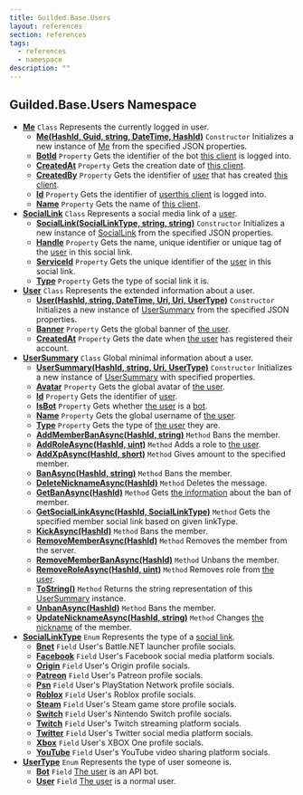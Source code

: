 ```yaml
---
title: Guilded.Base.Users
layout: references
section: references
tags:
  - references
  - namespace
description: ""
---
```


## Guilded.Base.Users Namespace
- **[Me](Me 'Guilded.Base.Users.Me')** `Class`
  Represents the currently logged in user.
  - **[Me(HashId, Guid, string, DateTime, HashId)](Me.Me(HashId,Guid,string,DateTime,HashId) 'Guilded.Base.Users.Me.Me(Guilded.Base.HashId, Guid, string, System.DateTime, Guilded.Base.HashId)')** `Constructor`
    Initializes a new instance of [Me](Me 'Guilded.Base.Users.Me') from the specified JSON properties.
  - **[BotId](Me.BotId 'Guilded.Base.Users.Me.BotId')** `Property`
    Gets the identifier of the bot [this client](BaseGuildedClient 'Guilded.Base.BaseGuildedClient') is logged into.
  - **[CreatedAt](Me.CreatedAt 'Guilded.Base.Users.Me.CreatedAt')** `Property`
    Gets the creation date of [this client](BaseGuildedClient 'Guilded.Base.BaseGuildedClient').
  - **[CreatedBy](Me.CreatedBy 'Guilded.Base.Users.Me.CreatedBy')** `Property`
    Gets the identifier of [user](User 'Guilded.Base.Users.User') that has created [this client](BaseGuildedClient 'Guilded.Base.BaseGuildedClient').
  - **[Id](Me.Id 'Guilded.Base.Users.Me.Id')** `Property`
    Gets the identifier of [user](User 'Guilded.Base.Users.User')[this client](BaseGuildedClient 'Guilded.Base.BaseGuildedClient') is logged into.
  - **[Name](Me.Name 'Guilded.Base.Users.Me.Name')** `Property`
    Gets the name of [this client](BaseGuildedClient 'Guilded.Base.BaseGuildedClient').
- **[SocialLink](SocialLink 'Guilded.Base.Users.SocialLink')** `Class`
  Represents a social media link of a [user](User 'Guilded.Base.Users.User').
  - **[SocialLink(SocialLinkType, string, string)](SocialLink.SocialLink(SocialLinkType,string,string) 'Guilded.Base.Users.SocialLink.SocialLink(Guilded.Base.Users.SocialLinkType, string, string)')** `Constructor`
    Initializes a new instance of [SocialLink](SocialLink 'Guilded.Base.Users.SocialLink') from the specified JSON properties.
  - **[Handle](SocialLink.Handle 'Guilded.Base.Users.SocialLink.Handle')** `Property`
    Gets the name, unique identifier or unique tag of the [user](User 'Guilded.Base.Users.User') in this social link.
  - **[ServiceId](SocialLink.ServiceId 'Guilded.Base.Users.SocialLink.ServiceId')** `Property`
    Gets the unique identifier of the [user](User 'Guilded.Base.Users.User') in this social link.
  - **[Type](SocialLink.Type 'Guilded.Base.Users.SocialLink.Type')** `Property`
    Gets the type of social link it is.
- **[User](User 'Guilded.Base.Users.User')** `Class`
  Represents the extended information about a user.
  - **[User(HashId, string, DateTime, Uri, Uri, UserType)](User.User(HashId,string,DateTime,Uri,Uri,UserType) 'Guilded.Base.Users.User.User(Guilded.Base.HashId, string, System.DateTime, Uri, Uri, Guilded.Base.Users.UserType)')** `Constructor`
    Initializes a new instance of [UserSummary](UserSummary 'Guilded.Base.Users.UserSummary') from the specified JSON properties.
  - **[Banner](User.Banner 'Guilded.Base.Users.User.Banner')** `Property`
    Gets the global banner of [the user](User 'Guilded.Base.Users.User').
  - **[CreatedAt](User.CreatedAt 'Guilded.Base.Users.User.CreatedAt')** `Property`
    Gets the date when [the user](User 'Guilded.Base.Users.User') has registered their account.
- **[UserSummary](UserSummary 'Guilded.Base.Users.UserSummary')** `Class`
  Global minimal information about a user.
  - **[UserSummary(HashId, string, Uri, UserType)](UserSummary.UserSummary(HashId,string,Uri,UserType) 'Guilded.Base.Users.UserSummary.UserSummary(Guilded.Base.HashId, string, Uri, Guilded.Base.Users.UserType)')** `Constructor`
    Initializes a new instance of [UserSummary](UserSummary 'Guilded.Base.Users.UserSummary') with specified properties.
  - **[Avatar](UserSummary.Avatar 'Guilded.Base.Users.UserSummary.Avatar')** `Property`
    Gets the global avatar of [the user](User 'Guilded.Base.Users.User').
  - **[Id](UserSummary.Id 'Guilded.Base.Users.UserSummary.Id')** `Property`
    Gets the identifier of [user](User 'Guilded.Base.Users.User').
  - **[IsBot](UserSummary.IsBot 'Guilded.Base.Users.UserSummary.IsBot')** `Property`
    Gets whether [the user](User 'Guilded.Base.Users.User') is a [bot](UserType#Guilded.Base.Users.UserType.Bot 'Guilded.Base.Users.UserType.Bot').
  - **[Name](UserSummary.Name 'Guilded.Base.Users.UserSummary.Name')** `Property`
    Gets the global username of [the user](User 'Guilded.Base.Users.User').
  - **[Type](UserSummary.Type 'Guilded.Base.Users.UserSummary.Type')** `Property`
    Gets the type of [the user](User 'Guilded.Base.Users.User') they are.
  - **[AddMemberBanAsync(HashId, string)](UserSummary.AddMemberBanAsync(HashId,string) 'Guilded.Base.Users.UserSummary.AddMemberBanAsync(Guilded.Base.HashId, string)')** `Method`
    Bans the member.
  - **[AddRoleAsync(HashId, uint)](UserSummary.AddRoleAsync(HashId,uint) 'Guilded.Base.Users.UserSummary.AddRoleAsync(Guilded.Base.HashId, uint)')** `Method`
    Adds a role to [the user](User 'Guilded.Base.Users.User').
  - **[AddXpAsync(HashId, short)](UserSummary.AddXpAsync(HashId,short) 'Guilded.Base.Users.UserSummary.AddXpAsync(Guilded.Base.HashId, short)')** `Method`
    Gives amount to the specified member.
  - **[BanAsync(HashId, string)](UserSummary.BanAsync(HashId,string) 'Guilded.Base.Users.UserSummary.BanAsync(Guilded.Base.HashId, string)')** `Method`
    Bans the member.
  - **[DeleteNicknameAsync(HashId)](UserSummary.DeleteNicknameAsync(HashId) 'Guilded.Base.Users.UserSummary.DeleteNicknameAsync(Guilded.Base.HashId)')** `Method`
    Deletes the message.
  - **[GetBanAsync(HashId)](UserSummary.GetBanAsync(HashId) 'Guilded.Base.Users.UserSummary.GetBanAsync(Guilded.Base.HashId)')** `Method`
    Gets [the information](MemberBan 'Guilded.Base.Servers.MemberBan') about the ban of member.
  - **[GetSocialLinkAsync(HashId, SocialLinkType)](UserSummary.GetSocialLinkAsync(HashId,SocialLinkType) 'Guilded.Base.Users.UserSummary.GetSocialLinkAsync(Guilded.Base.HashId, Guilded.Base.Users.SocialLinkType)')** `Method`
    Gets the specified member social link based on given linkType.
  - **[KickAsync(HashId)](UserSummary.KickAsync(HashId) 'Guilded.Base.Users.UserSummary.KickAsync(Guilded.Base.HashId)')** `Method`
    Bans the member.
  - **[RemoveMemberAsync(HashId)](UserSummary.RemoveMemberAsync(HashId) 'Guilded.Base.Users.UserSummary.RemoveMemberAsync(Guilded.Base.HashId)')** `Method`
    Removes the member from the server.
  - **[RemoveMemberBanAsync(HashId)](UserSummary.RemoveMemberBanAsync(HashId) 'Guilded.Base.Users.UserSummary.RemoveMemberBanAsync(Guilded.Base.HashId)')** `Method`
    Unbans the member.
  - **[RemoveRoleAsync(HashId, uint)](UserSummary.RemoveRoleAsync(HashId,uint) 'Guilded.Base.Users.UserSummary.RemoveRoleAsync(Guilded.Base.HashId, uint)')** `Method`
    Removes role from [the user](User 'Guilded.Base.Users.User').
  - **[ToString()](UserSummary.ToString() 'Guilded.Base.Users.UserSummary.ToString()')** `Method`
    Returns the string representation of this [UserSummary](UserSummary 'Guilded.Base.Users.UserSummary') instance.
  - **[UnbanAsync(HashId)](UserSummary.UnbanAsync(HashId) 'Guilded.Base.Users.UserSummary.UnbanAsync(Guilded.Base.HashId)')** `Method`
    Bans the member.
  - **[UpdateNicknameAsync(HashId, string)](UserSummary.UpdateNicknameAsync(HashId,string) 'Guilded.Base.Users.UserSummary.UpdateNicknameAsync(Guilded.Base.HashId, string)')** `Method`
    Changes [the nickname](Member.Nickname 'Guilded.Base.Servers.Member.Nickname') of the member.
- **[SocialLinkType](SocialLinkType 'Guilded.Base.Users.SocialLinkType')** `Enum`
  Represents the type of a [social link](SocialLink 'Guilded.Base.Users.SocialLink').
  - **[Bnet](SocialLinkType#Guilded.Base.Users.SocialLinkType.Bnet 'Guilded.Base.Users.SocialLinkType.Bnet')** `Field`
    User's Battle.NET launcher profile socials.
  - **[Facebook](SocialLinkType#Guilded.Base.Users.SocialLinkType.Facebook 'Guilded.Base.Users.SocialLinkType.Facebook')** `Field`
    User's Facebook social media platform socials.
  - **[Origin](SocialLinkType#Guilded.Base.Users.SocialLinkType.Origin 'Guilded.Base.Users.SocialLinkType.Origin')** `Field`
    User's Origin profile socials.
  - **[Patreon](SocialLinkType#Guilded.Base.Users.SocialLinkType.Patreon 'Guilded.Base.Users.SocialLinkType.Patreon')** `Field`
    User's Patreon profile socials.
  - **[Psn](SocialLinkType#Guilded.Base.Users.SocialLinkType.Psn 'Guilded.Base.Users.SocialLinkType.Psn')** `Field`
    User's PlayStation Network profile socials.
  - **[Roblox](SocialLinkType#Guilded.Base.Users.SocialLinkType.Roblox 'Guilded.Base.Users.SocialLinkType.Roblox')** `Field`
    User's Roblox profile socials.
  - **[Steam](SocialLinkType#Guilded.Base.Users.SocialLinkType.Steam 'Guilded.Base.Users.SocialLinkType.Steam')** `Field`
    User's Steam game store profile socials.
  - **[Switch](SocialLinkType#Guilded.Base.Users.SocialLinkType.Switch 'Guilded.Base.Users.SocialLinkType.Switch')** `Field`
    User's Nintendo Switch profile socials.
  - **[Twitch](SocialLinkType#Guilded.Base.Users.SocialLinkType.Twitch 'Guilded.Base.Users.SocialLinkType.Twitch')** `Field`
    User's Twitch streaming platform socials.
  - **[Twitter](SocialLinkType#Guilded.Base.Users.SocialLinkType.Twitter 'Guilded.Base.Users.SocialLinkType.Twitter')** `Field`
    User's Twitter social media platform socials.
  - **[Xbox](SocialLinkType#Guilded.Base.Users.SocialLinkType.Xbox 'Guilded.Base.Users.SocialLinkType.Xbox')** `Field`
    User's XBOX One profile socials.
  - **[YouTube](SocialLinkType#Guilded.Base.Users.SocialLinkType.YouTube 'Guilded.Base.Users.SocialLinkType.YouTube')** `Field`
    User's YouTube video sharing platform socials.
- **[UserType](UserType 'Guilded.Base.Users.UserType')** `Enum`
  Represents the type of user someone is.
  - **[Bot](UserType#Guilded.Base.Users.UserType.Bot 'Guilded.Base.Users.UserType.Bot')** `Field`
    [The user](User 'Guilded.Base.Users.User') is an API bot.
  - **[User](UserType#Guilded.Base.Users.UserType.User 'Guilded.Base.Users.UserType.User')** `Field`
    [The user](User 'Guilded.Base.Users.User') is a normal user.